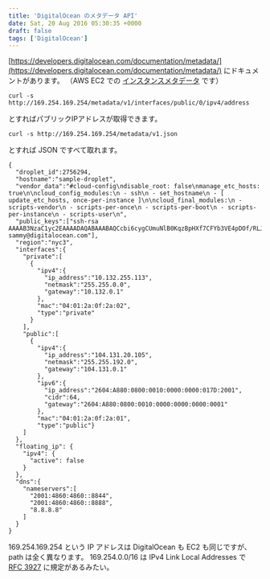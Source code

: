 ```yaml
---
title: 'DigitalOcean のメタデータ API'
date: Sat, 20 Aug 2016 05:30:35 +0000
draft: false
tags: ['DigitalOcean']
---
```


[https://developers.digitalocean.com/documentation/metadata/](https://developers.digitalocean.com/documentation/metadata/) にドキュメントがあります。 （AWS EC2 での [インスタンスメタデータ](http://docs.aws.amazon.com/ja_jp/AWSEC2/latest/UserGuide/ec2-instance-metadata.html) です）

```
curl -s http://169.254.169.254/metadata/v1/interfaces/public/0/ipv4/address
```

とすればパブリックIPアドレスが取得できます。

```
curl -s http://169.254.169.254/metadata/v1.json
```

とすれば JSON ですべて取れます。

```
{
  "droplet_id":2756294,
  "hostname":"sample-droplet",
  "vendor_data":"#cloud-config\ndisable_root: false\nmanage_etc_hosts: true\n\ncloud_config_modules:\n - ssh\n - set_hostname\n - [ update_etc_hosts, once-per-instance ]\n\ncloud_final_modules:\n - scripts-vendor\n - scripts-per-once\n - scripts-per-boot\n - scripts-per-instance\n - scripts-user\n",
  "public_keys":["ssh-rsa AAAAB3NzaC1yc2EAAAADAQABAAABAQCcbi6cygCUmuNlB0KqzBpHXf7CFYb3VE4pDOf/RLJ8OFDjOM+fjF83a24QktSVIpQnHYpJJT2pQMBxD+ZmnhTbKv+OjwHSHwAfkBullAojgZKzz+oN35P4Ea4J78AvMrHw0zp5MknS+WKEDCA2c6iDRCq6/hZ13Mn64f6c372JK99X29lj/B4VQpKCQyG8PUSTFkb5DXTETGbzuiVft+vM6SF+0XZH9J6dQ7b4yD3sOder+M0Q7I7CJD4VpdVD/JFa2ycOS4A4dZhjKXzabLQXdkWHvYGgNPGA5lI73TcLUAueUYqdq3RrDRfaQ5Z0PEw0mDllCzhk5dQpkmmqNi0F sammy@digitalocean.com"],
  "region":"nyc3",
  "interfaces":{
    "private":[
      {
        "ipv4":{
          "ip_address":"10.132.255.113",
          "netmask":"255.255.0.0",
          "gateway":"10.132.0.1"
        },
        "mac":"04:01:2a:0f:2a:02",
        "type":"private"
      }
    ],
    "public":[
      {
        "ipv4":{
          "ip_address":"104.131.20.105",
          "netmask":"255.255.192.0",
          "gateway":"104.131.0.1"
        },
        "ipv6":{
          "ip_address":"2604:A880:0800:0010:0000:0000:017D:2001",
          "cidr":64,
          "gateway":"2604:A880:0800:0010:0000:0000:0000:0001"
        },
        "mac":"04:01:2a:0f:2a:01",
        "type":"public"}
    ]
  },
  "floating_ip": {
    "ipv4": {
      "active": false
    }
  },
  "dns":{
    "nameservers":[
      "2001:4860:4860::8844",
      "2001:4860:4860::8888",
      "8.8.8.8"
    ]
  }
}
```

169.254.169.254 という IP アドレスは DigitalOcean も EC2 も同じですが、path は全く異なります。 169.254.0.0/16 は IPv4 Link Local Addresses で [RFC 3927](https://tools.ietf.org/html/rfc3927) に規定があるみたい。
